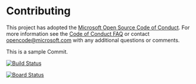 # Contributing

This project has adopted the [Microsoft Open Source Code of Conduct](https://opensource.microsoft.com/codeofconduct/). For more information see the [Code of Conduct FAQ](https://opensource.microsoft.com/codeofconduct/faq/) or contact [opencode@microsoft.com](mailto:opencode@microsoft.com) with any additional questions or comments.

This is a sample Commit. 

[![Build Status](https://dev.azure.com/PacktLearnAzureDevOps/Parts%20Unlimited%20E2E%20-%20GitHub%20Integration/_apis/build/status/amalik99.PartsUnlimitedE2E?branchName=master)](https://dev.azure.com/PacktLearnAzureDevOps/Parts%20Unlimited%20E2E%20-%20GitHub%20Integration/_build/latest?definitionId=8&branchName=master)

[![Board Status](https://dev.azure.com/PacktLearnAzureDevOps/8fe21744-2fef-4e97-9a3d-2665c5131eaf/d2e39666-a747-4186-a2d3-7147a65b26c1/_apis/work/boardbadge/94143b58-9920-4d10-91b9-d4091b5a086b?columnOptions=1)](https://dev.azure.com/PacktLearnAzureDevOps/8fe21744-2fef-4e97-9a3d-2665c5131eaf/_boards/board/t/d2e39666-a747-4186-a2d3-7147a65b26c1/Microsoft.RequirementCategory/)
